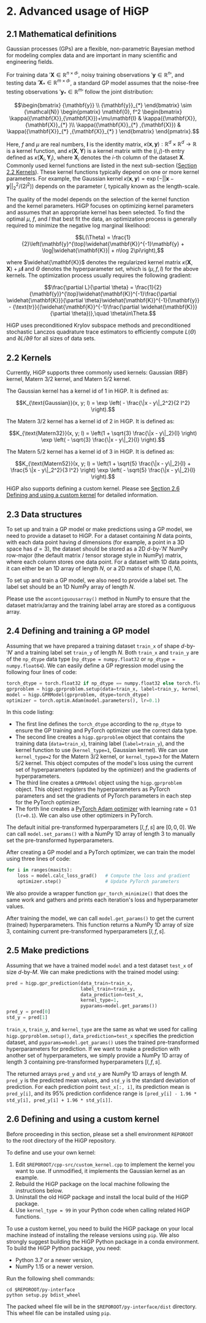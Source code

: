 # 2. Advanced usage of HiGP

## 2.1 Mathematical definitions

Gaussian processes (GPs) are a flexible, non-parametric Bayesian method for modeling complex data and are important in many scientific and engineering fields.

For training data $'{\mathbf{X}} \in {\mathbb{R}}^{n \times d}'$, noisy training observations $'{\mathbf{y}} \in {\mathbb{R}}^{n}'$, and testing data $'{\mathbf{X}}_{*} \in {\mathbb{R}}^{m \times d}'$, a standard GP model assumes that the noise-free testing observations $'{\mathbf{y}}_{*}  \in {\mathbb{R}}^{m}'$ follow the joint distribution:

```math
\begin{bmatrix}
    {\mathbf{y}} \\
    {\mathbf{y}}_{*} 
\end{bmatrix}
\sim
{\mathcal{N}} 
\begin{pmatrix}
    \mathbf{0},
    f^2
    \begin{bmatrix}
        \kappa({\mathbf{X}},{\mathbf{X}})+\mu\mathbf{I} & \kappa({\mathbf{X}},{\mathbf{X}}_{*} )\\ \kappa({\mathbf{X}}_{*} ,{\mathbf{X}}) & \kappa({\mathbf{X}}_{*} ,{\mathbf{X}}_{*} )
    \end{bmatrix}
\end{pmatrix}.
```

Here, $f$ and $\mu$ are real numbers, $\mathbf{I}$ is the identity matrix, $\kappa({\mathbf{x}},{\mathbf{y}}): {\mathbb{R}}^d \times {\mathbb{R}}^d \rightarrow {\mathbb{R}}$ is a kernel function, and $\kappa({\mathbf{X}},\mathbf{Y})$ is a kernel matrix with the $(i,j)$-th entry defined as $\kappa({\mathbf{X}}_i,\mathbf{Y}_j)$, where ${\mathbf{X}}_i$ denotes the $i$-th column of the dataset ${\mathbf{X}}$. Commonly used kernel functions are listed in the next sub-section ([Section 2.2 Kernels](https://github.com/huanghua1994/HiGP/blob/main/docs/2-Advanced-usage-of-HiGP.md#22-kernels)). These kernel functions typically depend on one or more kernel parameters. For example, the Gaussian kernel $\kappa({\mathbf{x}},{\mathbf{y}}) = \exp(-||{\mathbf{x}}-{\mathbf{y}}||_2^2 / (2l^2))$ depends on the parameter $l$, typically known as the length-scale.

The quality of the model depends on the selection of the kernel function and the kernel parameters. HiGP focuses on optimizing kernel parameters and assumes that an appropriate kernel has been selected. To find the optimal $\mu$, $f$, and $l$ that best fit the data, an optimization process is generally required to minimize the negative log marginal likelihood:

```math
L(\Theta) = \frac{1}{2}\left(\mathbf{y}^{\top}\widehat{\mathbf{K}}^{-1}\mathbf{y} + \log|\widehat{\mathbf{K}}| + n\log 2\pi\right),
```

where $\widehat{\mathbf{K}}$ denotes the regularized kernel matrix $\kappa({\mathbf{X}},{\mathbf{X}})+\mu\mathbf{I}$ and $\Theta$ denotes the hyperparameter set, which is $(\mu,f,l)$ for the above kernels. The optimization process usually requires the following gradient:

```math
\frac{\partial L}{\partial \theta} =
\frac{1}{2}{\mathbf{y}}^{\top}\widehat{\mathbf{K}}^{-1}\frac{\partial \widehat{\mathbf{K}}}{\partial \theta}\widehat{\mathbf{K}}^{-1}{\mathbf{y}} -
{\text{tr}}{(\widehat{\mathbf{K}}^{-1}\frac{\partial \widehat{\mathbf{K}}}{\partial \theta})},\quad \theta\in\Theta.
```

HiGP uses preconditioned Krylov subspace methods and preconditioned stochastic Lanczos quadrature trace estimators to efficiently compute $L(\Theta)$ and $\partial L / \partial \theta$ for all sizes of data sets.

## 2.2 Kernels

Currently, HiGP supports three commonly used kernels: Gaussian (RBF) kernel, Matern 3/2 kernel, and Matern 5/2 kernel.

The Gaussian kernel has a kernel id of 1 in HiGP. It is defined as:

```math
K_{\text{Gaussian}}(x, y; l) = \exp \left( - \frac{\|x - y\|_2^2}{2 l^2} \right).
```

The Matern 3/2 kernel has a kernel id of 2 in HiGP. It is defined as:

```math
K_{\text{Matern32}}(x, y; l) = \left(1 + \sqrt{3} \frac{\|x - y\|_2}{l} \right) \exp \left( - \sqrt{3} \frac{\|x - y\|_2}{l} \right).
```

The Matern 5/2 kernel has a kernel id of 3 in HiGP. It is defined as:

```math
K_{\text{Matern52}}(x, y; l) = \left(1 + \sqrt{5} \frac{\|x - y\|_2}{l} + \frac{5 \|x - y\|_2^2}{3 l^2} \right) \exp \left( - \sqrt{5} \frac{\|x - y\|_2}{l} \right).
```

HiGP also supports defining a custom kernel. Please see [Section 2.6 Defining and using a custom kernel](https://github.com/huanghua1994/HiGP/blob/main/docs/2-Advanced-usage-of-HiGP.md#26-defining-and-using-a-custom-kernel) for detailed information.

## 2.3 Data structures

To set up and train a GP model or make predictions using a GP model, we need to provide a dataset to HiGP. For a dataset containing $N$ data points, with each data point having $d$ dimensions (for example, a point in a 3D space has $d=3$), the dataset should be stored as a 2D $d$-by-$'N'$ NumPy row-major (the default matrix / tensor storage style in NumPy) matrix, where each column stores one data point. For a dataset with 1D data points, it can either be an 1D array of length $N$, or a 2D matrix of shape $(1, N)$.

To set up and train a GP model, we also need to provide a label set. The label set should be an 1D NumPy array of length $N$.

Please use the `ascontiguousarray()` method in NumPy to ensure that the dataset matrix/array and the training label array are stored as a contiguous array.

## 2.4 Defining and training a GP model

Assuming that we have prepared a training dataset `train_x` of shape $d$-by-$'N'$ and a training label set `train_y` of length $N$. Both `train_x` and `train_y` are of the `np_dtype` data type (`np_dtype = numpy.float32` or `np_dtype = numpy.float64`). We can easily define a GP regression model using the following four lines of code:

```python
torch_dtype = torch.float32 if np_dtype == numpy.float32 else torch.float64
gprproblem = higp.gprproblem.setup(data=train_x, label=train_y, kernel_type=1)
model = higp.GPRModel(gprproblem, dtype=torch_dtype)
optimizer = torch.optim.Adam(model.parameters(), lr=0.1)
```

In this code listing:

* The first line defines the `torch_dtype` according to the `np_dtype` to ensure the GP training and PyTorch optimizer use the correct data type.
* The second line creates a `higp.gprproblem` object that contains the training data (`data=train_x`), training label (`label=train_y`), and the kernel function to use (`kernel_type=1`, Gaussian kernel). We can use `kernel_type=2` for the Matern 3/2 kernel, or `kernel_type=3` for the Matern 5/2 kernel. This object computes of the model's loss using the current set of hyperparameters (updated by the optimizer) and the gradients of hyperparameters.
* The third line creates a `GPRModel` object using the `higp.gprproblem` object. This object registers the hyperparameters as PyTorch parameters and set the gradients of PyTorch parameters in each step for the PyTorch optimizer.
* The forth line creates a [PyTorch Adam optimizer](https://pytorch.org/docs/stable/generated/torch.optim.Adam.html) with learning rate = 0.1 (`lr=0.1`). We can also use other optimizers in PyTorch.

The default initial pre-transformed hyperparameters $[l, f, s]$ are $[0, 0, 0]$. We can call `model.set_params()` with a NumPy 1D array of length 3 to manually set the pre-transformed hyperparameters.

After creating a GP model and a PyTorch optimizer, we can train the model using three lines of code:

```python
for i in ranges(maxits):
    loss = model.calc_loss_grad()   # Compute the loss and gradient
    optimizer.step()                # Update PyTorch parameters
```

We also provide a wrapper function `gpr_torch_minimize()` that does the same work and gathers and prints each iteration's loss and hyperparameter values.

After training the model, we can call `model.get_params()` to get the current (trained) hyperparameters. This function returns a NumPy 1D array of size 3, containing current pre-transformed  hyperparameters $[l, f, s]$.

## 2.5 Make predictions

Assuming that we have a trained model `model` and a test dataset `test_x` of size $d$-by-$`M`$. We can make predictions with the trained model using:

```python
pred = higp.gpr_prediction(data_train=train_x, 
                           label_train=train_y, 
                           data_prediction=test_x, 
                           kernel_type=1, 
                           pyparams=model.get_params())
pred_y = pred[0]
std_y = pred[1]
```

`train_x`, `train_y`, and `kernel_type` are the same as what we used for calling `higp.gprproblem.setup()`, `data_prediction=test_x` specifies the prediction dataset, and `pyparams=model.get_params()` uses the trained pre-transformed hyperparameters for prediction. If we want to make a prediction with another set of hyperparameters, we simply provide a NumPy 1D array of length 3 containing pre-transformed hyperparameters $[l, f, s]$.

The returned arrays `pred_y` and `std_y` are NumPy 1D arrays of length $M$. `pred_y` is the predicted mean values, and `std_y` is the standard deviation of prediction. For each prediction point `test_x[:, i]`, its prediction mean is `pred_y[i]`, and its 95\% prediction confidence range is `[pred_y[i] - 1.96 * std_y[i], pred_y[i] + 1.96 * std_y[i]]`.

## 2.6 Defining and using a custom kernel
 
Before proceeding in this section, please set a shell environment `REPOROOT` to the root directory of the HiGP repository.

To define and use your own kernel:

1. Edit `$REPOROOT/cpp-src/custom_kernel.cpp` to implement the kernel you want to use. If unmodified, it implements the Gaussian kernel as an example.
2. Rebuild the HiGP package on the local machine following the instructions below.
3. Uninstall the old HiGP package and install the local build of the HiGP package.
4. Use `kernel_type = 99` in your Python code when calling related HiGP functions.

To use a custom kernel, you need to build the HiGP package on your local machine instead of installing the release versions using `pip`. We also strongly suggest building the HiGP Python package in a conda environment. To build the HiGP Python package, you need:

* Python 3.7 or a newer version,
* NumPy 1.15 or a newer version.

Run the following shell commands:

```shell
cd $REPOROOT/py-interface
python setup.py bdist_wheel
```

The packed wheel file will be in the `$REPOROOT/py-interface/dist` directory. This wheel file can be installed using `pip`.
